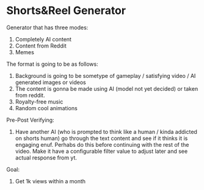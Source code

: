 # Shorts&Reel Generator
 Generator that has three modes:
 1. Completely AI content
 2. Content from Reddit
 3. Memes

 The format is going to be as follows:
 1. Background is going to be sometype of gameplay / satisfying video / AI generated images or videos
 2. The content is gonna be made using AI (model not yet decided) or taken from reddit.
 3. Royalty-free music
 4. Random cool animations

 Pre-Post Verifying:
 1. Have another AI (who is prompted to think like a human / kinda addicted on shorts human) go through the text content and see if it thinks it is engaging enuf. Perhabs do this before continuing with the rest of the video. Make it have a configurable filter value to adjust later and see actual response from yt.

 Goal:
 1. Get 1k views within a month